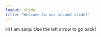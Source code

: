 ```yaml
---
layout: slide
title: "Welcome to our second slide!"
---
```

Hi I am sanju
Use the left arrow to go back!
